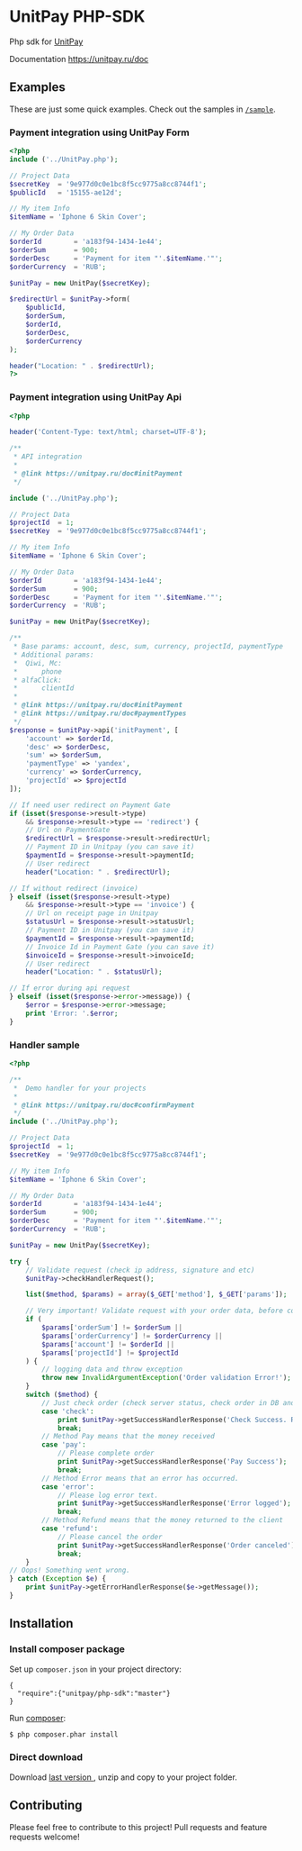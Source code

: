 # UnitPay PHP-SDK
Php sdk for [UnitPay ](https://unitpay.ru) 
 
Documentation https://unitpay.ru/doc

## Examples ##
These are just some quick examples. Check out the samples in [`/sample`](https://github.com/unitpay/php-sdk/blob/master/sample).

### Payment integration using UnitPay Form
```php
<?php
include ('../UnitPay.php');

// Project Data
$secretKey  = '9e977d0c0e1bc8f5cc9775a8cc8744f1';
$publicId   = '15155-ae12d';

// My item Info
$itemName = 'Iphone 6 Skin Cover';

// My Order Data
$orderId        = 'a183f94-1434-1e44';
$orderSum       = 900;
$orderDesc      = 'Payment for item "'.$itemName.'"';
$orderCurrency  = 'RUB';

$unitPay = new UnitPay($secretKey);

$redirectUrl = $unitPay->form(
    $publicId,
    $orderSum,
    $orderId,
    $orderDesc,
    $orderCurrency
);

header("Location: " . $redirectUrl);
?>
```

### Payment integration using UnitPay Api

```php
<?php

header('Content-Type: text/html; charset=UTF-8');

/**
 * API integration
 *
 * @link https://unitpay.ru/doc#initPayment
 */

include ('../UnitPay.php');

// Project Data
$projectId  = 1;
$secretKey  = '9e977d0c0e1bc8f5cc9775a8cc8744f1';

// My item Info
$itemName = 'Iphone 6 Skin Cover';

// My Order Data
$orderId        = 'a183f94-1434-1e44';
$orderSum       = 900;
$orderDesc      = 'Payment for item "'.$itemName.'"';
$orderCurrency  = 'RUB';

$unitPay = new UnitPay($secretKey);

/**
 * Base params: account, desc, sum, currency, projectId, paymentType
 * Additional params:
 *  Qiwi, Mc:
 *      phone
 * alfaClick:
 *      clientId
 *
 * @link https://unitpay.ru/doc#initPayment
 * @link https://unitpay.ru/doc#paymentTypes
 */
$response = $unitPay->api('initPayment', [
    'account' => $orderId,
    'desc' => $orderDesc,
    'sum' => $orderSum,
    'paymentType' => 'yandex',
    'currency' => $orderCurrency,
    'projectId' => $projectId
]);

// If need user redirect on Payment Gate
if (isset($response->result->type)
    && $response->result->type == 'redirect') {
    // Url on PaymentGate
    $redirectUrl = $response->result->redirectUrl;
    // Payment ID in Unitpay (you can save it)
    $paymentId = $response->result->paymentId;
    // User redirect
    header("Location: " . $redirectUrl);

// If without redirect (invoice)
} elseif (isset($response->result->type)
    && $response->result->type == 'invoice') {
    // Url on receipt page in Unitpay
    $statusUrl = $response->result->statusUrl;
    // Payment ID in Unitpay (you can save it)
    $paymentId = $response->result->paymentId;
    // Invoice Id in Payment Gate (you can save it)
    $invoiceId = $response->result->invoiceId;
    // User redirect
    header("Location: " . $statusUrl);

// If error during api request
} elseif (isset($response->error->message)) {
    $error = $response->error->message;
    print 'Error: '.$error;
}
```

### Handler sample

```php
<?php

/**
 *  Demo handler for your projects
 *
 * @link https://unitpay.ru/doc#confirmPayment
 */
include ('../UnitPay.php');

// Project Data
$projectId  = 1;
$secretKey  = '9e977d0c0e1bc8f5cc9775a8cc8744f1';

// My item Info
$itemName = 'Iphone 6 Skin Cover';

// My Order Data
$orderId        = 'a183f94-1434-1e44';
$orderSum       = 900;
$orderDesc      = 'Payment for item "'.$itemName.'"';
$orderCurrency  = 'RUB';

$unitPay = new UnitPay($secretKey);

try {
    // Validate request (check ip address, signature and etc)
    $unitPay->checkHandlerRequest();

    list($method, $params) = array($_GET['method'], $_GET['params']);

    // Very important! Validate request with your order data, before complete order
    if (
        $params['orderSum'] != $orderSum ||
        $params['orderCurrency'] != $orderCurrency ||
        $params['account'] != $orderId ||
        $params['projectId'] != $projectId
    ) {
        // logging data and throw exception
        throw new InvalidArgumentException('Order validation Error!');
    }
    switch ($method) {
        // Just check order (check server status, check order in DB and etc)
        case 'check':
            print $unitPay->getSuccessHandlerResponse('Check Success. Ready to pay.');
            break;
        // Method Pay means that the money received
        case 'pay':
            // Please complete order
            print $unitPay->getSuccessHandlerResponse('Pay Success');
            break;
        // Method Error means that an error has occurred.
        case 'error':
            // Please log error text.
            print $unitPay->getSuccessHandlerResponse('Error logged');
            break;
        // Method Refund means that the money returned to the client
        case 'refund':
            // Please cancel the order
            print $unitPay->getSuccessHandlerResponse('Order canceled');
            break;
    }
// Oops! Something went wrong.
} catch (Exception $e) {
    print $unitPay->getErrorHandlerResponse($e->getMessage());
}
```

## Installation

### Install composer package
Set up `composer.json` in your project directory:
```
{
  "require":{"unitpay/php-sdk":"master"}
}
```

Run [composer](http://getcomposer.org/doc/00-intro.md#installation):
```sh
$ php composer.phar install
```

### Direct download

Download [last version ](https://github.com/unitpay/php-sdk/archive/master.zip) , unzip and copy to your project folder.

## Contributing ##

Please feel free to contribute to this project! Pull requests and feature requests welcome!